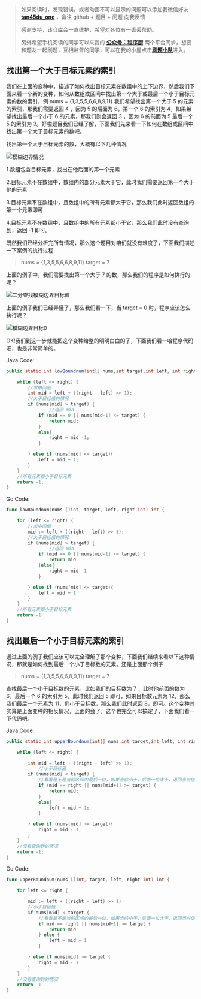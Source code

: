 > 如果阅读时，发现错误，或者动画不可以显示的问题可以添加我微信好友 **[tan45du_one](https://raw.githubusercontent.com/tan45du/tan45du.github.io/master/个人微信.15egrcgqd94w.jpg)** ，备注 github + 题目 + 问题 向我反馈
>
> 感谢支持，该仓库会一直维护，希望对各位有一丢丢帮助。
>
> 另外希望手机阅读的同学可以来我的 <u>[**公众号：程序厨**](https://raw.githubusercontent.com/tan45du/test/master/微信图片_20210320152235.2pthdebvh1c0.png)</u> 两个平台同步，想要和题友一起刷题，互相监督的同学，可以在我的小屋点击<u>[**刷题小队**](https://raw.githubusercontent.com/tan45du/test/master/微信图片_20210320152235.2pthdebvh1c0.png)</u>进入。

## 找出第一个大于目标元素的索引

我们在上面的变种中，描述了如何找出目标元素在数组中的上下边界，然后我们下面来看一个新的变种，如何从数组或区间中找出第一个大于或最后一个小于目标元素的数的索引，例 nums = {1,3,5,5,6,6,8,9,11} 我们希望找出第一个大于 5 的元素的索引，那我们需要返回 4 ，因为 5 的后面为 6，第一个 6 的索引为 4，如果希望找出最后一个小于 6 的元素，那我们则会返回 3 ，因为 6 的前面为 5 最后一个 5 的索引为 3。好啦题目我们已经了解，下面我们先来看一下如何在数组或区间中找出第一个大于目标元素的数吧。

找出第一个大于目标元素的数，大概有以下几种情况

![模糊边界情况](https://cdn.jsdelivr.net/gh/tan45du/photobed@master/photo/模糊边界情况.4k45gb16fhy0.png)

1.数组包含目标元素，找出在他后面的第一个元素

2.目标元素不在数组中，数组内的部分元素大于它，此时我们需要返回第一个大于他的元素

3.目标元素不在数组中，且数组中的所有元素都大于它，那么我们此时返回数组的第一个元素即可

4.目标元素不在数组中，且数组中的所有元素都小于它，那么我们此时没有查询到，返回 -1 即可。

既然我们已经分析完所有情况，那么这个题目对咱们就没有难度了，下面我们描述一下案例的执行过程

> nums = {1,3,5,5,6,6,8,9,11} target = 7

上面的例子中，我们需要找出第一个大于 7 的数，那么我们的程序是如何执行的呢？

![二分查找模糊边界目标值](https://cdn.jsdelivr.net/gh/tan45du/photobed@master/photo/二分查找模糊边界目标值.4d27nsldwcy0.png)

上面的例子我们已经弄懂了，那么我们看一下，当 target = 0 时，程序应该怎么执行呢？

![模糊边界目标0](https://cdn.jsdelivr.net/gh/tan45du/photobed@master/photo/模糊边界目标0.1n579314c8ao.png)

OK!我们到这一步就能把这个变种给整的明明白白的了，下面我们看一哈程序代码吧，也是非常简单的。

Java Code:

```java
public static int lowBoundnum(int[] nums,int target,int left, int right) {

    while (left <= right) {
        //求中间值
        int mid = left + ((right - left) >> 1);
        //大于目标值的情况
        if (nums[mid] > target) {
                //返回 mid
            if (mid == 0 || nums[mid-1] <= target) {
                return mid;
            }
            else{
                right = mid -1;
            }

        } else if (nums[mid] <= target){
            left = mid + 1;
        }
    }
    //所有元素都小于目标元素
    return -1;
}
```

Go Code:

```go
func lowBoundnum(nums []int, target, left, right int) int {

    for (left <= right) {
        //求中间值
        mid := left + ((right - left) >> 1);
        //大于目标值的情况
        if (nums[mid] > target) {
                //返回 mid
            if (mid == 0 || nums[mid-1] <= target) {
                return mid
            }else{
                right = mid -1
            }

        } else if (nums[mid] <= target){
            left = mid + 1
        }
    }
    //所有元素都小于目标元素
    return -1
}
```

## **找出最后一个小于目标元素的索引**

通过上面的例子我们应该可以完全理解了那个变种，下面我们继续来看以下这种情况，那就是如何找到最后一个小于目标数的元素。还是上面那个例子

> nums = {1,3,5,5,6,6,8,9,11} target = 7

查找最后一个小于目标数的元素，比如我们的目标数为 7 ，此时他前面的数为 6，最后一个 6 的索引为 5，此时我们返回 5 即可，如果目标数元素为 12，那么我们最后一个元素为 11，仍小于目标数，那么我们此时返回 8，即可。这个变种其实算是上面变种的相反情况，上面的会了，这个也完全可以搞定了，下面我们看一下代码吧。

Java Code:

```java
public static int upperBoundnum(int[] nums,int target,int left, int right) {

    while (left <= right) {

        int mid = left + ((right - left) >> 1);
            //小于目标值
        if (nums[mid] < target) {
            //看看是不是当前区间的最后一位，如果当前小于，后面一位大于，返回当前值即可
            if (mid == right || nums[mid+1] >= target) {
                return mid;
            }
            else{
                left = mid + 1;
            }

        } else if (nums[mid] >= target){
            right = mid - 1;
        }
    }
    //没有查询到的情况
    return -1;
}
```

Go Code:

```go
func upperBoundnum(nums []int, target, left, right int) int {

	for left <= right {

		mid := left + ((right - left) >> 1)
		//小于目标值
		if nums[mid] < target {
			//看看是不是当前区间的最后一位，如果当前小于，后面一位大于，返回当前值即可
			if mid == right || nums[mid+1] >= target {
				return mid
			} else {
				left = mid + 1
			}

		} else if nums[mid] >= target {
			right = mid - 1
		}
	}
	//没有查询到的情况
	return -1
}
```
